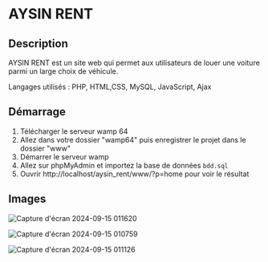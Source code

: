 # AYSIN RENT

## Description
AYSIN RENT est un site web qui permet aux utilisateurs de louer une voiture parmi un large choix de véhicule.

Langages utilisés : PHP, HTML,CSS, MySQL, JavaScript, Ajax

## Démarrage

1. Télécharger le serveur wamp 64
2. Allez dans votre dossier "wamp64" puis enregistrer le projet dans le dossier "www"
3. Démarrer le serveur wamp
4. Allez sur phpMyAdmin et importez la base de données `bdd.sql`
5. Ouvrir http://localhost/aysin_rent/www/?p=home pour voir le résultat

## Images
![Capture d'écran 2024-09-15 011620](https://github.com/user-attachments/assets/ddf6418a-6e47-427c-b0b6-e8fd1f8b641c)


![Capture d'écran 2024-09-15 010759](https://github.com/user-attachments/assets/531bef49-496c-43e0-9c3b-a7c55ca8aced)


![Capture d'écran 2024-09-15 011126](https://github.com/user-attachments/assets/4e6e2ecd-fc6e-4d90-b187-89c294f5df04)
